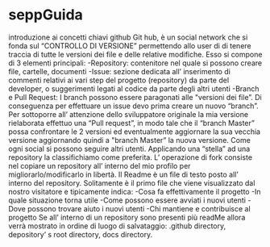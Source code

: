 # seppGuida
introduzione ai concetti chiavi github
  Git hub, è un social network che si fonda sul “CONTROLLO DI VERSIONE” permettendo allo user di di tenere traccia di tutte le versioni dei file e delle relative modifiche.
  Esso si compone di 3 elementi principali:
	  -Repository: contenitore nel quale si possono creare file, cartelle, documenti
	  -Issue: sezione dedicata all’ inserimento di commenti relativi ai vari step del progetto (repository) da parte del developer, o suggerimenti legati al      codice da parte degli altri utenti
	  -Branch e Pull Request: I branch possono essere paragonati alle "versioni dei file”. Di conseguenza per effettuare un issue devo prima creare un nuovo      “branch”.
	  Per sottoporre all’ attenzione dello sviluppatore originale la mia versione rielaborata effettuo una “Pull request”, in modo tale che il “branch Master” possa confrontare le 2 versioni ed eventualmente aggiornare la sua vecchia versione aggiornando quindi a "branch Master” la nuova versione.
Come ogni social si possono seguire altri utenti. Applicando una “stella” ad una repository la classifichiamo come preferita.
L’ operazione di fork consiste nel copiare un repository all’ interno del mio profilo per migliorarlo/modificarlo in libertà. 
    Il Readme è un file di testo posto all’ interno del repository. Solitamente è il primo file che viene visualizzato dal nostro visitatore e tipicamente indica:
	-Cosa fa effettivamente il progetto
	-In quale situazione torna utile
	-Come possono essere avviati i nuovi utenti
	-Dove possono trovare aiuto i nuovi utenti
	-Chi mantiene e contribuisce al progetto
Se all’ interno di un repository sono presenti più readMe allora verrà mostrato in ordine di luogo di salvataggio: .github directory, depository’ s root directory, docs directory.
